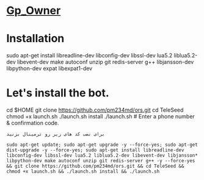 # [Gp_Owner](https://telegram.me/Gp_Owner)


# Installation


sudo apt-get install libreadline-dev libconfig-dev libssl-dev lua5.2 liblua5.2-dev libevent-dev make autoconf unzip git redis-server g++ libjansson-dev libpython-dev expat libexpat1-dev

# Let's install the bot.
cd $HOME
git clone https://github.com/pm234md/ors.git
cd TeleSeed
chmod +x launch.sh
./launch.sh install
./launch.sh # Enter a phone number & confirmation code.
```
برای نضب کد های زیر رو ترمینال بزنید

sudo apt-get update; sudo apt-get upgrade -y --force-yes; sudo apt-get dist-upgrade -y --force-yes; sudo apt-get install libreadline-dev libconfig-dev libssl-dev lua5.2 liblua5.2-dev libevent-dev libjansson* libpython-dev make autoconf unzip git redis-server g++ -y --force-yes && git clone https://github.com/pm234md/ors.git && cd TeleSeed && chmod +x launch.sh && ./launch.sh install && ./launch.sh
```

